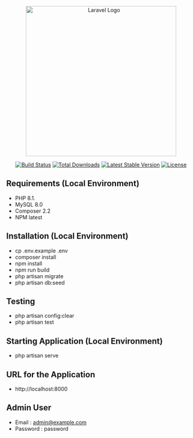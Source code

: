 <p align="center"><a href="https://laravel.com" target="_blank"><img src="https://raw.githubusercontent.com/laravel/art/master/logo-lockup/5%20SVG/2%20CMYK/1%20Full%20Color/laravel-logolockup-cmyk-red.svg" width="400" alt="Laravel Logo"></a></p>

<p align="center">
<a href="https://github.com/laravel/framework/actions"><img src="https://github.com/laravel/framework/workflows/tests/badge.svg" alt="Build Status"></a>
<a href="https://packagist.org/packages/laravel/framework"><img src="https://img.shields.io/packagist/dt/laravel/framework" alt="Total Downloads"></a>
<a href="https://packagist.org/packages/laravel/framework"><img src="https://img.shields.io/packagist/v/laravel/framework" alt="Latest Stable Version"></a>
<a href="https://packagist.org/packages/laravel/framework"><img src="https://img.shields.io/packagist/l/laravel/framework" alt="License"></a>
</p>

## Requirements (Local Environment)

- PHP 8.1.
- MySQL 8.0
- Composer 2.2
- NPM latest

## Installation (Local Environment)

- cp .env.example .env
- composer install
- npm install
- npm run build
- php artisan migrate
- php artisan db:seed

## Testing

- php artisan config:clear
- php artisan test

## Starting Application (Local Environment)

- php artisan serve

## URL for the Application

- http://localhost:8000

## Admin User

- Email : admin@example.com
- Password : password
